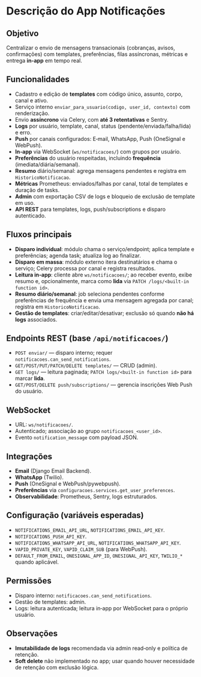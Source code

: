 # Descrição do App Notificações

## Objetivo
Centralizar o envio de mensagens transacionais (cobranças, avisos, confirmações) com templates, preferências, filas assíncronas, métricas e entrega **in‑app** em tempo real.

## Funcionalidades
- Cadastro e edição de **templates** com código único, assunto, corpo, canal e ativo.
- Serviço interno `enviar_para_usuario(codigo, user_id, contexto)` com renderização.
- Envio **assíncrono** via Celery, com **até 3 retentativas** e Sentry.
- **Logs** por usuário, template, canal, status (pendente/enviada/falha/lida) e erro.
- **Push** por canais configurados: E‑mail, WhatsApp, Push (OneSignal e WebPush).
- **In‑app** via WebSocket (`ws/notificacoes/`) com grupos por usuário.
- **Preferências** do usuário respeitadas, incluindo **frequência** (imediata/diária/semanal).
- **Resumo** diário/semanal: agrega mensagens pendentes e registra em `HistoricoNotificacao`.
- **Métricas** Prometheus: enviados/falhas por canal, total de templates e duração de tasks.
- **Admin** com exportação CSV de logs e bloqueio de exclusão de template em uso.
- **API REST** para templates, logs, push/subscriptions e disparo autenticado.

## Fluxos principais
- **Disparo individual**: módulo chama o serviço/endpoint; aplica template e preferências; agenda task; atualiza log ao finalizar.
- **Disparo em massa**: módulo externo itera destinatários e chama o serviço; Celery processa por canal e registra resultados.
- **Leitura in‑app**: cliente abre `ws/notificacoes/`; ao receber evento, exibe resumo e, opcionalmente, marca como **lida** via `PATCH /logs/<built-in function id>`.
- **Resumo diário/semanal**: job seleciona pendentes conforme preferências de frequência e envia uma mensagem agregada por canal; registra em `HistoricoNotificacao`.
- **Gestão de templates**: criar/editar/desativar; exclusão só quando **não há logs** associados.

## Endpoints REST (base `/api/notificacoes/`)
- `POST enviar/` — disparo interno; requer `notificacoes.can_send_notifications`.
- `GET/POST/PUT/PATCH/DELETE templates/` — CRUD (admin).
- `GET logs/` — leitura paginada; `PATCH logs/<built-in function id>` para marcar **lida**.
- `GET/POST/DELETE push/subscriptions/` — gerencia inscrições Web Push do usuário.

## WebSocket
- URL: `ws/notificacoes/`.
- Autenticado; associação ao grupo `notificacoes_<user_id>`.
- Evento `notification_message` com payload JSON.

## Integrações
- **Email** (Django Email Backend).
- **WhatsApp** (Twilio).
- **Push** (OneSignal e WebPush/pywebpush).
- **Preferências** via `configuracoes.services.get_user_preferences`.
- **Observabilidade**: Prometheus, Sentry, logs estruturados.

## Configuração (variáveis esperadas)
- `NOTIFICATIONS_EMAIL_API_URL`, `NOTIFICATIONS_EMAIL_API_KEY`.
- `NOTIFICATIONS_PUSH_API_KEY`.
- `NOTIFICATIONS_WHATSAPP_API_URL`, `NOTIFICATIONS_WHATSAPP_API_KEY`.
- `VAPID_PRIVATE_KEY`, `VAPID_CLAIM_SUB` (para WebPush).
- `DEFAULT_FROM_EMAIL`, `ONESIGNAL_APP_ID`, `ONESIGNAL_API_KEY`, `TWILIO_*` quando aplicável.

## Permissões
- Disparo interno: `notificacoes.can_send_notifications`.
- Gestão de templates: admin.
- Logs: leitura autenticada; leitura in‑app por WebSocket para o próprio usuário.

## Observações
- **Imutabilidade de logs** recomendada via admin read‑only e política de retenção.
- **Soft delete** não implementado no app; usar quando houver necessidade de retenção com exclusão lógica.
